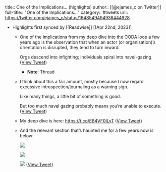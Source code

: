 title:: One of the Implications... (highlights)
author:: [[@ejames_c on Twitter]]
full-title:: "One of the Implications..."
category:: #tweets
url:: https://twitter.com/ejames_c/status/1648549494936444928

- Highlights first synced by [[Readwise]] [[Apr 22nd, 2023]]
	- One of the implications from my deep dive into the OODA loop a few years ago is the observation that when an actor (or organisation)’s orientation is disrupted, they tend to turn inward.
	  
	  Orgs descend into infighting; individuals spiral into navel-gazing. ([View Tweet](https://twitter.com/ejames_c/status/1648549494936444928))
		- **Note**: Thread
	- I think about this a fair amount, mostly because I now regard excessive introspection/journaling as a warning sign.
	  
	  Like many things, a little bit of something is good.
	  
	  But too much navel gazing probably means you’re unable to execute. ([View Tweet](https://twitter.com/ejames_c/status/1648549844078804992))
	- My deep dive is here: https://t.co/E84VF0ILyT ([View Tweet](https://twitter.com/ejames_c/status/1648550346329931777))
	- And the relevant section that’s haunted me for a few years now is below: 
	  
	  ![](https://pbs.twimg.com/media/FuDUIdzaQAYOvFK.jpg) 
	  
	  ![](https://pbs.twimg.com/media/FuDUIdxaIAAuv5m.jpg) 
	  
	  ![](https://pbs.twimg.com/media/FuDUIdvaEAAF9FE.jpg) ([View Tweet](https://twitter.com/ejames_c/status/1648550713453166593))
